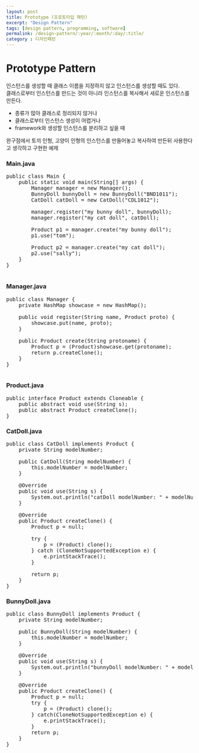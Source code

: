 ```yaml
---
layout: post
title: Prototype (프로토타입 패턴)
excerpt: "Design Pattern"
tags: [design pattern, programming, software]
permalink: /design-pattern/:year/:month/:day/:title/
category : 디자인패턴
---
```


# Prototype Pattern

인스턴스를 생성할 때 클래스 이름을 지정하지 않고 인스턴스를 생성할 때도 있다.  
클래스로부터 인스턴스를 만드는 것이 아니라 인스턴스를 복사해서 새로운 인스턴스를 만든다.  

- 종류가 많아 클래스로 정리되지 않거나
- 클래스로부터 인스턴스 생성이 어렵거나
- framework와 생성할 인스턴스를 분리하고 싶을 때 

완구점에서 토끼 인형, 고양이 인형의 인스턴스를 만들어놓고 복사하여 만든뒤 사용한다고 생각하고 구현한 예제

### Main.java
<pre class="prettyprint">
public class Main {
    public static void main(String[] args) {
        Manager manager = new Manager();
        BunnyDoll bunnyDoll = new BunnyDoll("BND1011");
        CatDoll catDoll = new CatDoll("CDL1012");

        manager.register("my bunny doll", bunnyDoll);
        manager.register("my cat doll", catDoll);

        Product p1 = manager.create("my bunny doll");
        p1.use("tom");

        Product p2 = manager.create("my cat doll");
        p2.use("sally");
    }
}

</pre>

### Manager.java
<pre class="prettyprint">
public class Manager {
    private HashMap showcase = new HashMap();

    public void register(String name, Product proto) {
        showcase.put(name, proto);
    }

    public Product create(String protoname) {
        Product p = (Product)showcase.get(protoname);
        return p.createClone();
    }
}

</pre>

### Product.java
<pre class="prettyprint">
public interface Product extends Cloneable {
    public abstract void use(String s);
    public abstract Product createClone();
}
</pre>

### CatDoll.java
<pre class="prettyprint">
public class CatDoll implements Product {
    private String modelNumber;

    public CatDoll(String modelNumber) {
        this.modelNumber = modelNumber;
    }

    @Override
    public void use(String s) {
        System.out.println("catDoll modelNumber: " + modelNumber + ", name: " + s + "\"");
    }

    @Override
    public Product createClone() {
        Product p = null;

        try {
            p = (Product) clone();
        } catch (CloneNotSupportedException e) {
            e.printStackTrace();
        }

        return p;
    }
}
</pre>

### BunnyDoll.java
<pre class="prettyprint">
public class BunnyDoll implements Product {
    private String modelNumber;

    public BunnyDoll(String modelNumber) {
        this.modelNumber = modelNumber;
    }

    @Override
    public void use(String s) {
        System.out.println("bunnyDoll modelNumber: " + modelNumber + ", name: " + s + "\"");
    }

    @Override
    public Product createClone() {
        Product p = null;
        try {
            p = (Product) clone();
        } catch(CloneNotSupportedException e) {
            e.printStackTrace();
        }
        return p;
    }
}

</pre>